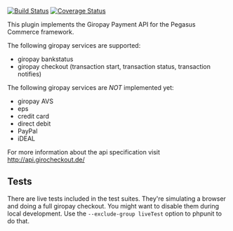 [![Build Status](https://travis-ci.org/phpcommerce/payment-giropay.svg)](https://travis-ci.org/phpcommerce/payment-giropay) [![Coverage Status](https://coveralls.io/repos/phpcommerce/payment-giropay/badge.svg)](https://coveralls.io/r/phpcommerce/payment-giropay)

This plugin implements the Giropay Payment API for the Pegasus Commerce framework.

The following giropay services are supported:

  * giropay bankstatus
  * giropay checkout (transaction start, transaction status, transaction notifies)
  
The following giropay services are *NOT* implemented yet:

  * giropay AVS
  * eps
  * credit card
  * direct debit
  * PayPal
  * iDEAL

For more information about the api specification visit http://api.girocheckout.de/

## Tests

There are live tests included in the test suites. They're simulating a browser and doing a full giropay checkout.
You might want to disable them during local development. Use the `--exclude-group liveTest` option to phpunit to do that.

